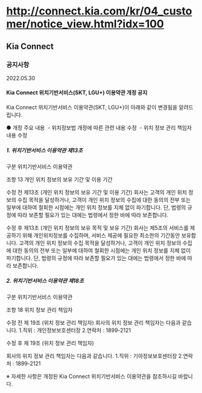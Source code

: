 # http://connect.kia.com/kr/04_customer/notice_view.html?idx=100

## Kia Connect

### 공지사항

2022.05.30

#### Kia Connect 위치기반서비스(SKT, LGU+) 이용약관 개정 공지

Kia Connect 위치기반서비스 이용약관(SKT, LGU+)이 아래와 같이 변경됨을 알려드립니다.

● 개정 주요 내용
 - 위치정보법 개정에 따른 관련 내용 수정
 - 위치 정보 관리 책임자 내용 수정

##### 1. 위치기반서비스 이용약관 제13조

구분
위치기반서비스 이용약관

조항
13 개인 위치 정보의 보유 기간 및 이용 기간

수정 전
제13조 (개인 위치 정보의 보유 기간 및 이용 기간)
회사는 고객의 개인 위치 정보의 수집 목적을 달성하거나, 고객이 개인 위치 정보의 수집에 대한 동의의 전부 또는 일부에 대하여 철회한 시점에는 개인 위치 정보를 지체 없이 파기합니다. 단, 법령의 규정에 따라 보존할 필요가 있는 대에는 법령에서 정한 바에 따라 보존합니다.

수정 후
제13조 (개인 위치 정보의 보유 목적 및 보유 기간)
회사는 제5조의 서비스를 제공하기 위해 개인위치정보를 수집하며, 서비스 제공에 필요한 최소한의 기간동안 보유합니다. 고객의 개인 위치 정보의 수집 목적을 달성하거나, 고객이 개인 위치 정보의 수집에 대한 동의의 전부 또는 일부에 대하여 철회한 시점에는 개인 위치 정보를 지체 없이 파기합니다. 단, 법령의 규정에 따라 보존할 필요가 있는 대에는 법령에서 정한 바에 따라 보존합니다.

##### 2. 위치기반서비스 이용약관 제18조

구분
위치기반서비스 이용약관

조항
18 위치 정보 관리 책임자

수정 전
제 19조 (위치 정보 관리 책임자)
회사의 위치 정보 관리 책임자는 다음과 같습니다.
1.직위 : 개인정보보호센터장
2.연락처 : 1899-2121

수정 후
제 19조 (위치 정보 관리 책임자)

회사의 위치 정보 관리 책임자는 다음과 같습니다.
1.직위 : 기아정보보호센터장
2.연락처 : 1899-2121

※ 자세한 사항은 개정된 Kia Connect 위치기반서비스 이용약관을 참조하시길 바랍니다.